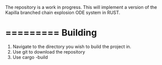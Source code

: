 The repository is a work in progress.  This will implement a version of the Kapilla branched chain explosion ODE system in RUST.

=========
Building
=========

1) Navigate to the directory you wish to build the project in.
2) Use git to download the repository
3) Use cargo -build
